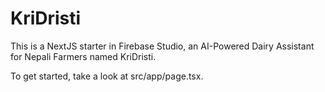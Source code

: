 # KriDristi

This is a NextJS starter in Firebase Studio, an AI-Powered Dairy Assistant for Nepali Farmers named KriDristi.

To get started, take a look at src/app/page.tsx.